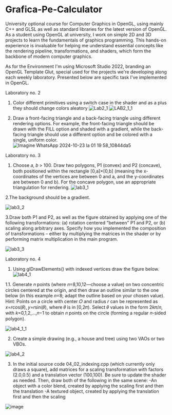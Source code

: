 # Grafica-Pe-Calculator

University optional course for Computer Graphics in OpenGL, using mainly C++ and GLSL as well as standard libraries for the latest version of OpenGL. As a student using OpenGL at university, I work on simple 2D and 3D projects to learn the fundamentals of graphics programming. This hands-on experience is invaluable for helping me understand essential concepts like the rendering pipeline, transformations, and shaders, which form the backbone of modern computer graphics.

As for the Environment I'm using Microsoft Studio 2022, branding an OpenGL Template Glut, special used for the projects we're developing along each weekly laboratory. Presented below are specific task I've implemented in OpenGL.

Laboratory no. 2

1. Color different primitives using a switch case in the shader and as a plus they should change colors aleatory
 ![Lab2_1](https://github.com/user-attachments/assets/b8e09449-5840-446d-841f-09e5c16c8945)
 ![LAB2_1_1](https://github.com/user-attachments/assets/ca7adbb4-c553-42ca-9b94-63fe8117950f)

2. Draw a front-facing triangle and a back-facing triangle using different rendering options. For example, the front-facing triangle should be drawn with the FILL option and shaded with a gradient, while the back-facing triangle should use a different option and be colored with a single, uniform color.
![Imagine WhatsApp 2024-10-23 la 01 19 58_10844da5](https://github.com/user-attachments/assets/1d8c7bc2-5fda-4d3e-939d-e36f56e0464f)

Laboratory no. 3

1. Choose 𝑎, 𝑏 > 100. Draw two polygons, P1 (convex) and P2 (concave), both positioned within the rectangle [0,a]×[0,b] (meaning the x-coordinates of the vertices are between 0 and a, and the y-coordinates are between 0 and b). For the concave polygon, use an appropriate triangulation for rendering.
![lab3_1](https://github.com/user-attachments/assets/23cabc66-a443-4139-8db3-1c446d825e2d)

2.The background should be a gradient.

![lab3_2](https://github.com/user-attachments/assets/de1b21ef-f861-4ed9-aa2f-c19de77b0772)

3.Draw both P1 and P2, as well as the figure obtained by applying one of the following transformations: (a) rotation centered "between" P1 and P2, or (b) scaling along arbitrary axes. Specify how you implemented the composition of transformations – either by multiplying the matrices in the shader or by performing matrix multiplication in the main program.

![lab3_3](https://github.com/user-attachments/assets/0134f547-c6c8-4bbf-8040-5738c45eaba4)

Laboratory no. 4
1. Using glDrawElements() with indexed vertices draw the figure below.
   ![lab4_1](https://github.com/user-attachments/assets/f3479dae-9820-465b-8fcb-f9259b1fcdbd)

1.1. Generate 𝑛 points (where 𝑛=8,10,12—choose a value) on two concentric circles centered at the origin, and then draw an outline similar to the one below (in this example 𝑛=8; adapt the outline based on your chosen value). Hint: Points on a circle with center 𝑂 and radius 𝑟 can be represented as 𝑥=𝑟cos(𝜃), 𝑦=𝑟sin(𝜃), where 𝜃 is in [0,2𝜋). Select 𝜃 values in the form 2𝑘𝜋/𝑛, with 𝑘=0,1,2,…,𝑛−1 to obtain 𝑛 points on the circle (forming a regular 𝑛-sided polygon).

   ![lab4_1_1](https://github.com/user-attachments/assets/a4b3f63d-269f-44c0-bbed-5c3350983927)

2. Create a simple drawing (e.g., a house and tree) using two VAOs or two VBOs.

![lab4_2](https://github.com/user-attachments/assets/acf3e88f-44bc-41ef-b04a-a66e03f08125)

3. In the initial source code 04_02_indexing.cpp (which currently only draws a square), add matrices for a scaling transformation with factors (2.0,0.5) and a translation vector (100,100). Be sure to update the shader as needed. Then, draw both of the following in the same scene:
-An object with a color blend, created by applying the scaling first and then the translation
-A textured object, created by applying the translation first and then the scaling

![image](https://github.com/user-attachments/assets/38845da6-60db-42c4-b896-cab9dd69a53b)


   
